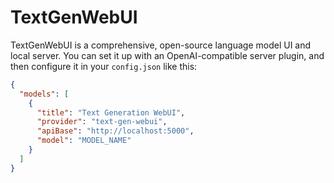 # TextGenWebUI

TextGenWebUI is a comprehensive, open-source language model UI and local server. You can set it up with an OpenAI-compatible server plugin, and then configure it in your `config.json` like this:

```json title="config.json"
{
  "models": [
    {
      "title": "Text Generation WebUI",
      "provider": "text-gen-webui",
      "apiBase": "http://localhost:5000",
      "model": "MODEL_NAME"
    }
  ]
}
```
